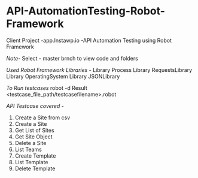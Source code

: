 # API-AutomationTesting-Robot-Framework
Client Project -app.Instawp.io -API Automation Testing using Robot Framework

*Note*- Select - master brnch to view code and folders

*Used Robot Framework Libraries* - 
Library  Process
Library  RequestsLibrary
Library  OperatingSystem
Library  JSONLibrary

*To Run testcases*
robot -d Result <testcase_file_path/testcasefilename>.robot

*API Testcase covered* -
1. Create a Site from csv
2. Create a Site
3. Get List of Sites
4. Get Site Object
5. Delete a Site
6. List Teams
7. Create Template
8. List Template
9. Delete Template

